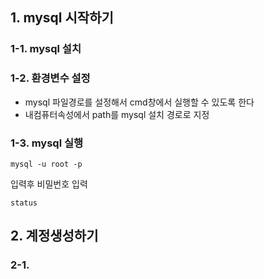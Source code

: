 ## 1. mysql 시작하기  
### 1-1. mysql 설치  
### 1-2. 환경변수 설정  
- mysql 파일경로를 설정해서 cmd창에서 실행할 수 있도록 한다
- 내컴퓨터속성에서 path를 mysql 설치 경로로 지정
### 1-3. mysql 실행  
```mysql
mysql -u root -p
```
입력후 비밀번호 입력
```mysql
status
```

## 2. 계정생성하기  
### 2-1. 

